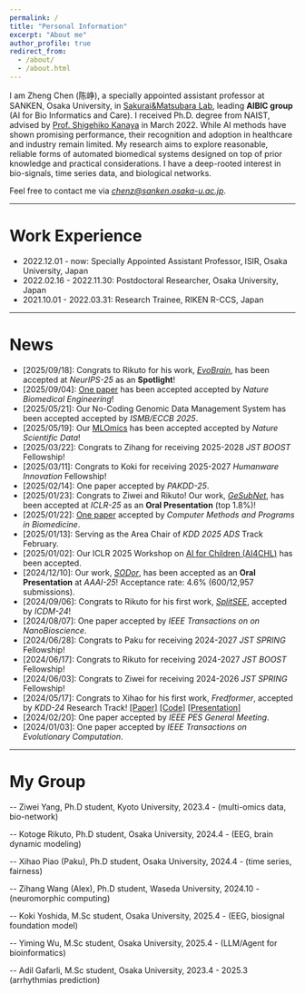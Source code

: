 ```yaml
---
permalink: /
title: "Personal Information"
excerpt: "About me"
author_profile: true
redirect_from: 
  - /about/
  - /about.html
---
```


I am Zheng Chen (陈峥), a specially appointed assistant professor at SANKEN, Osaka University, in [Sakurai&Matsubara Lab](https://www.dm.sanken.osaka-u.ac.jp), leading **AIBIC group** (AI for Bio Informatics and Care).
I received Ph.D. degree from NAIST, advised by [Prof. Shigehiko Kanaya](https://scholar.google.co.jp/citations?hl=zh-CN&user=4Onx7zgAAAAJ) in March 2022. 
While AI methods have shown promising performance, their recognition and adoption in healthcare and industry remain limited. My research aims to explore reasonable, reliable forms of automated biomedical systems designed on top of prior knowledge and practical considerations. I have a deep-rooted interest in bio-signals, time series data, and biological networks. 


Feel free to contact me via *chenz@sanken.osaka-u.ac.jp*.

****

Work Experience
======

* 2022.12.01 - now: Specially Appointed Assistant Professor, ISIR, Osaka University, Japan
* 2022.02.16 - 2022.11.30: Postdoctoral Researcher, Osaka University, Japan
* 2021.10.01 - 2022.03.31: Research Trainee, RIKEN R-CCS, Japan

****

News
======

* \[2025/09/18\]: Congrats to Rikuto for his work, [_EvoBrain_](), has been accepted at _NeurIPS-25_ as an **Spotlight**! 
* \[2025/09/04\]: [One paper](https://arxiv.org/abs/2410.21591) has been accepted accepted by _Nature Biomedical Engineering_!
* \[2025/05/21\]: Our No-Coding Genomic Data Management System has been accepted accepted by _ISMB/ECCB 2025_.
* \[2025/05/19\]: Our [MLOmics](https://doi.org/10.1038/s41597-025-05235-x) has been accepted accepted by _Nature Scientific Data_!
* \[2025/03/22\]: Congrats to Zihang for receiving 2025-2028 _JST BOOST_ Fellowship!
* \[2025/03/11\]: Congrats to Koki for receiving 2025-2027 _Humanware Innovation_ Fellowship!
* \[2025/02/14\]: One paper accepted by _PAKDD-25_.
* \[2025/01/23\]: Congrats to Ziwei and Rikuto! Our work, [_GeSubNet_](https://arxiv.org/abs/2410.13178), has been accepted at _ICLR-25_ as an **Oral Presentation** (top 1.8%)! 
* \[2025/01/22\]: [One paper](https://doi.org/10.1016/j.cmpb.2025.108616) accepted by _Computer Methods and Programs in Biomedicine_.
* \[2025/01/13\]: Serving as the Area Chair of _KDD 2025 ADS_ Track February.
* \[2025/01/02\]: Our ICLR 2025 Workshop on [AI for Children (AI4CHL)](https://pediamedai.com/ai4chl/) has been accepted.
* \[2024/12/10\]: Our work, [_SODor_](https://arxiv.org/abs/2412.15598), has been accepted as an  **Oral Presentation** at _AAAI-25_!  Acceptance rate: 4.6% (600/12,957 submissions).
* \[2024/09/06\]: Congrats to Rikuto for his first work, [_SplitSEE_](https://arxiv.org/abs/2410.11200), accepted by _ICDM-24_!
* \[2024/08/07\]: One paper accepted by _IEEE Transactions on on NanoBioscience_.
* \[2024/06/28\]: Congrats to Paku for receiving 2024-2027 _JST SPRING_ Fellowship!
* \[2024/06/17\]: Congrats to Rikuto for receiving 2024-2027 _JST BOOST_ Fellowship!
* \[2024/06/03\]: Congrats to Ziwei for receiving 2024-2026 _JST SPRING_ Fellowship!
* \[2024/05/17\]: Congrats to Xihao for his first work, _Fredformer_, accepted by _KDD-24_ Research Track! [[Paper]](https://arxiv.org/abs/2406.09009) [[Code]](https://github.com/chenzRG/Fredformer) [[Presentation]](https://youtu.be/e_reRIr0lCA)
* \[2024/02/20\]: One paper accepted by _IEEE PES General Meeting_.
* \[2024/01/03\]: One paper accepted by _IEEE Transactions on Evolutionary Computation_.



****

My Group
======
-- Ziwei Yang, Ph.D student, Kyoto University, 2023.4 - (multi-omics data, bio-network)

-- Kotoge Rikuto, Ph.D student, Osaka University, 2024.4 - (EEG, brain dynamic modeling)

-- Xihao Piao (Paku), Ph.D student, Osaka University, 2024.4 - (time series, fairness)

-- Zihang Wang (Alex), Ph.D student, Waseda University, 2024.10 - (neuromorphic computing)

-- Koki Yoshida, M.Sc student, Osaka University, 2025.4 - (EEG, biosignal foundation model)

-- Yiming Wu, M.Sc student, Osaka University, 2025.4 - (LLM/Agent for bioinformatics)

-- Adil Gafarli, M.Sc student, Osaka University, 2023.4 - 2025.3 (arrhythmias prediction)






